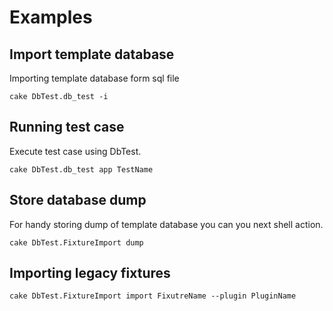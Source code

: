 Examples
========

Import template database
-----------------------------------

Importing template database form sql file

```
cake DbTest.db_test -i
```


Running test case
-------------------------

Execute test case using DbTest.

```
cake DbTest.db_test app TestName
```

Store database dump
-----------------------------

For handy storing dump of template database you can you next shell action.

```
cake DbTest.FixtureImport dump
```

Importing legacy fixtures
---------------------------------

```
cake DbTest.FixtureImport import FixutreName --plugin PluginName
```

